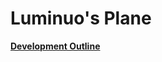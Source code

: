 # Luminuo's Plane

**[Development Outline](https://www.canva.com/design/DAGtJQs5wQ8/098IlUTIgP2pvdWn1a63NQ/edit?utm_content=DAGtJQs5wQ8&utm_campaign=designshare&utm_medium=link2&utm_source=sharebutton)**
